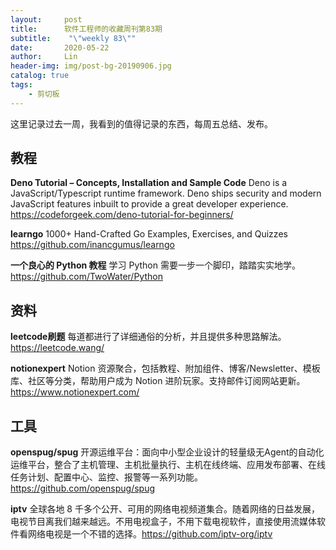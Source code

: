 ```yaml
---
layout:     post
title:      软件工程师的收藏周刊第83期
subtitle:    "\"weekly 83\""
date:       2020-05-22
author:     Lin
header-img: img/post-bg-20190906.jpg
catalog: true
tags:
    - 剪切板
---
```


这里记录过去一周，我看到的值得记录的东西，每周五总结、发布。

## 教程

**Deno Tutorial – Concepts, Installation and Sample Code** Deno is a JavaScript/Typescript runtime framework. Deno ships security and modern JavaScript features inbuilt to provide a great developer experience. <https://codeforgeek.com/deno-tutorial-for-beginners/>

**learngo** 1000+ Hand-Crafted Go Examples, Exercises, and Quizzes <https://github.com/inancgumus/learngo>

**一个良心的 Python 教程** 学习 Python 需要一步一个脚印，踏踏实实地学。<https://github.com/TwoWater/Python>

## 资料

**leetcode刷题** 每道都进行了详细通俗的分析，并且提供多种思路解法。 <https://leetcode.wang/>

**notionexpert** Notion 资源聚合，包括教程、附加组件、博客/Newsletter、模板库、社区等分类，帮助用户成为 Notion 进阶玩家。支持邮件订阅网站更新。<https://www.notionexpert.com/>

## 工具

**openspug/spug**  开源运维平台：面向中小型企业设计的轻量级无Agent的自动化运维平台，整合了主机管理、主机批量执行、主机在线终端、应用发布部署、在线任务计划、配置中心、监控、报警等一系列功能。<https://github.com/openspug/spug>

**iptv** 全球各地 8 千多个公开、可用的网络电视频道集合。随着网络的日益发展，电视节目离我们越来越远。不用电视盒子，不用下载电视软件，直接使用流媒体软件看网络电视是一个不错的选择。<https://github.com/iptv-org/iptv>
